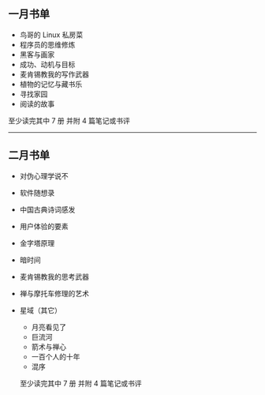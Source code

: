 ## 一月书单

* 鸟哥的 Linux 私房菜
* 程序员的思维修炼
* 黑客与画家
* 成功、动机与目标
* 麦肯锡教我的写作武器
* 植物的记忆与藏书乐
* 寻找家园
* 阅读的故事

至少读完其中 7 册 并附 4 篇笔记或书评

***

## 二月书单

* 对伪心理学说不  
* 软件随想录 
* 中国古典诗词感发 
* 用户体验的要素 
* 金字塔原理 
* 暗时间 
* 麦肯锡教我的思考武器 
* 禅与摩托车修理的艺术 
* 星域（其它）
  * 月亮看见了 
  * 巨流河 
  * 箭术与禅心 
  * 一百个人的十年 
  * 混序 

  至少读完其中 7 册 并附 4 篇笔记或书评